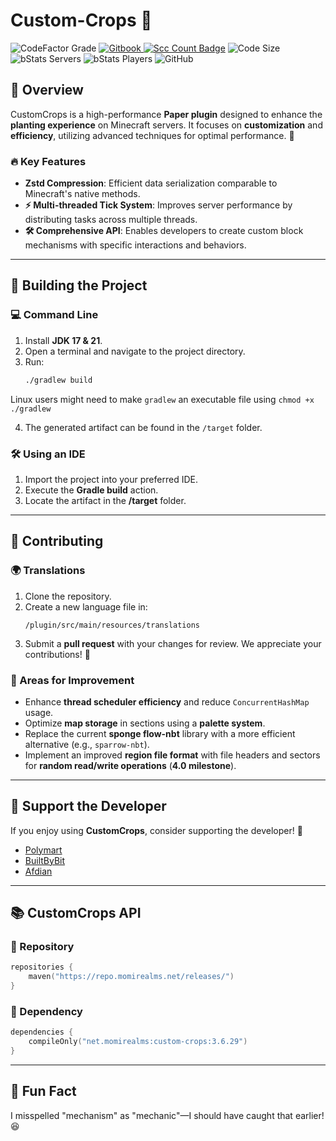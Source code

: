 # Custom-Crops 🌱

![CodeFactor Grade](https://img.shields.io/codefactor/grade/github/Xiao-MoMi/Custom-Crops)
<a href="https://mo-mi.gitbook.io/xiaomomi-plugins/plugin-wiki/customcrops" alt="GitBook">
<img src="https://img.shields.io/badge/docs-gitbook-brightgreen" alt="Gitbook"/>
</a>
[![Scc Count Badge](https://sloc.xyz/github/Xiao-MoMi/Custom-Crops/?category=codes)](https://github.com/Xiao-MoMi/Custom-Crops/)
![Code Size](https://img.shields.io/github/languages/code-size/Xiao-MoMi/Custom-Crops)
![bStats Servers](https://img.shields.io/bstats/servers/16593)
![bStats Players](https://img.shields.io/bstats/players/16593)
![GitHub](https://img.shields.io/github/license/Xiao-MoMi/Custom-Crops)

## 📌 Overview

CustomCrops is a high-performance **Paper plugin** designed to enhance the **planting experience** on Minecraft servers. It focuses on **customization** and **efficiency**, utilizing advanced techniques for optimal performance. 🌾

### 🔥 Key Features

- **Zstd Compression**: Efficient data serialization comparable to Minecraft's native methods.
- **⚡ Multi-threaded Tick System**: Improves server performance by distributing tasks across multiple threads.
- **🛠️ Comprehensive API**: Enables developers to create custom block mechanisms with specific interactions and behaviors.

---
## 🔧 Building the Project

### 💻 Command Line

1. Install **JDK 17 & 21**.
2. Open a terminal and navigate to the project directory.
3. Run:
   ```sh
   ./gradlew build
   ```

Linux users might need to make `gradlew` an executable file using `chmod +x ./gradlew` 

4. The generated artifact can be found in the `/target` folder.



### 🛠️ Using an IDE

1. Import the project into your preferred IDE.
2. Execute the **Gradle build** action.
3. Locate the artifact in the **/target** folder.

---
## 🤝 Contributing

### 🌍 Translations

1. Clone the repository.
2. Create a new language file in:
   ```
   /plugin/src/main/resources/translations
   ```
3. Submit a **pull request** with your changes for review. We appreciate your contributions! 💖

### 🚀 Areas for Improvement

- Enhance **thread scheduler efficiency** and reduce `ConcurrentHashMap` usage.
- Optimize **map storage** in sections using a **palette system**.
- Replace the current **sponge flow-nbt** library with a more efficient alternative (e.g., `sparrow-nbt`).
- Implement an improved **region file format** with file headers and sectors for **random read/write operations** (**4.0 milestone**).

---
## 💖 Support the Developer

If you enjoy using **CustomCrops**, consider supporting the developer! 🥰

- [Polymart](https://polymart.org/resource/customcrops.2625/)
- [BuiltByBit](https://builtbybit.com/resources/customcrops.36363/)
- [Afdian](https://afdian.com/@xiaomomi/)

---
## 📚 CustomCrops API

### 📌 Repository
```kotlin
repositories {
    maven("https://repo.momirealms.net/releases/")
}
```

### 📌 Dependency
```kotlin
dependencies {
    compileOnly("net.momirealms:custom-crops:3.6.29")
}
```

---
## 🎉 Fun Fact

I misspelled "mechanism" as "mechanic"—I should have caught that earlier! 😆
